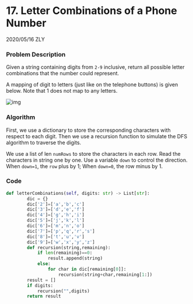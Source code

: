 # 17. Letter Combinations of a Phone Number

2020/05/16 ZLY

### Problem Description

Given a string containing digits from `2-9` inclusive, return all possible letter combinations that the number could represent.

A mapping of digit to letters (just like on the telephone buttons) is given below. Note that 1 does not map to any letters.

![img](http://upload.wikimedia.org/wikipedia/commons/thumb/7/73/Telephone-keypad2.svg/200px-Telephone-keypad2.svg.png)

### Algorithm

First, we use a dictionary to store the corresponding characters with respect to each digit. Then we use a recursion function to simulate the DFS algorithm to traverse the digits.

We use a list of len `numRows` to store the characters in each row. Read the characters in string one by one. Use a variable `down` to control the direction. When `down=1`, the `row` plus by 1; When `down=0`, the row minus by 1.

### Code

```python
def letterCombinations(self, digits: str) -> List[str]:
        dic = {}
        dic['2']=['a','b','c']
        dic['3']=['d','e','f']
        dic['4']=['g','h','i']
        dic['5']=['j','k','l']
        dic['6']=['m','n','o']
        dic['7']=['p','q','r','s']
        dic['8']=['t','u','v']
        dic['9']=['w','x','y','z']
        def recursion(string,remaining):
            if len(remaining)==0:
                result.append(string)
            else:
                for char in dic[remaining[0]]:
                    recursion(string+char,remaining[1:])
        result = []
        if digits:
            recursion("",digits)
        return result
```

